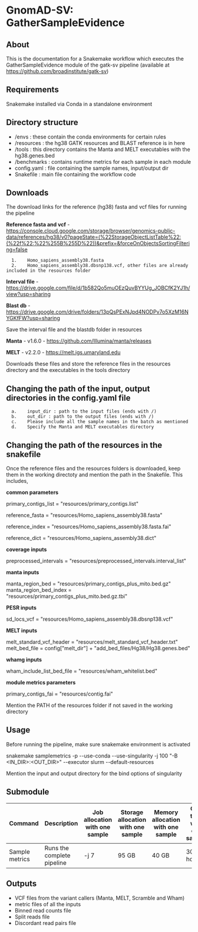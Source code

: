 # GnomAD-SV: GatherSampleEvidence
## **About**
This is the documentation for a Snakemake workflow which executes the GatherSampleEvidence module of the gatk-sv pipeline (available at https://github.com/broadinstitute/gatk-sv)

## Requirements
Snakemake installed via Conda in a standalone environment

## Directory structure 
-	/envs : these contain the conda environments for certain rules
-	/resources : the hg38 GATK resources and BLAST reference is in here
-	/tools : this directory contains the Manta and MELT executables with the hg38.genes.bed
-	/benchmarks : contains runtime metrics for each sample in each module
-	config.yaml : file containing the sample names, input/output dir 
-	Snakefile : main file containing the workflow code

## Downloads
The download links for the reference (hg38) fasta and vcf files for running the pipeline

**Reference fasta and vcf** - https://console.cloud.google.com/storage/browser/genomics-public-data/references/hg38/v0?pageState=(%22StorageObjectListTable%22:(%22f%22:%22%255B%255D%22))&prefix=&forceOnObjectsSortingFiltering=false

      1.	Homo_sapiens_assembly38.fasta
      2.	Homo_sapiens_assembly38.dbsnp138.vcf, other files are already included in the resources folder
      
**Interval file** -  https://drive.google.com/file/d/1b582Qo5muOEzQuvBYYUg_JOBCfK2YJ1h/view?usp=sharing

**Blast db** - https://drive.google.com/drive/folders/13pQsPExNJpd4NODPv7o5XzM16NYGKfFW?usp=sharing

Save the interval file and the blastdb folder in resources
    
**Manta** - v1.6.0 - https://github.com/Illumina/manta/releases

**MELT** - v2.2.0 - https://melt.igs.umaryland.edu 

Downloads these files and store the reference files in the resources directory and the executables in the tools directory

## Changing the path of the input, output directories in the config.yaml file
      a.	input_dir : path to the input files (ends with /)
      b.	out_dir : path to the output files (ends with /)
      c.    Please include all the sample names in the batch as mentioned
      d.    Specify the Manta and MELT executables directory

## Changing the path of the resources in the snakefile
  Once the reference files and the resources folders is downloaded, keep them in the working directoty and mention the path in the Snakefile. 
      This includes,
      
**common parameters**

primary_contigs_list =  "resources/primary_contigs.list"

reference_fasta = "resources/Homo_sapiens_assembly38.fasta"

reference_index = "resources/Homo_sapiens_assembly38.fasta.fai"

reference_dict = "resources/Homo_sapiens_assembly38.dict"

**coverage inputs**

preprocessed_intervals = "resources/preprocessed_intervals.interval_list"

**manta inputs**

manta_region_bed = "resources/primary_contigs_plus_mito.bed.gz"
manta_region_bed_index = "resources/primary_contigs_plus_mito.bed.gz.tbi"

**PESR inputs** 

sd_locs_vcf = "resources/Homo_sapiens_assembly38.dbsnp138.vcf"

**MELT inputs**

melt_standard_vcf_header = "resources/melt_standard_vcf_header.txt"
melt_bed_file = config["melt_dir"] + "add_bed_files/Hg38/Hg38.genes.bed"

**whamg inputs**

wham_include_list_bed_file = "resources/wham_whitelist.bed"

**module metrics parameters** 

primary_contigs_fai = "resources/contig.fai"

Mention the PATH of the resources folder if not saved in the working directory

## Usage
Before running the pipeline, make sure snakemake environment is activated

snakemake samplemetrics -p --use-conda --use-singularity -j 100 "-B <IN_DIR>:<OUT_DIR>" --executor slurm --default-resources

Mention the input and output directory for the bind options of singularity

## Submodule 
| Command | Description | Job allocation with one sample | Storage allocation with one sample | Memory allocation with one sample | CPU time with one sample
|--- | --- | --- | --- | --- | --- |
|Sample metrics| Runs the complete pipeline | -j 7 | 95 GB | 40 GB | 30 hours |

## Outputs
- VCF files from the variant callers (Manta, MELT, Scramble and Wham)
- metric files of all the inputs
- Binned read counts file
- Split reads file
- Discordant read pairs file



